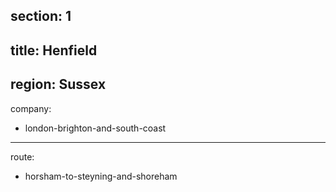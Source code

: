 section: 1
----
title: Henfield
----
region: Sussex
----
company:
- london-brighton-and-south-coast
----
route:
- horsham-to-steyning-and-shoreham
